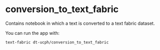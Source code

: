 # conversion_to_text_fabric
Contains notebook in which a text is converted to a text fabric dataset.

You can run the app with:

`text-fabric dt-ucph/conversion_to_text_fabric`
